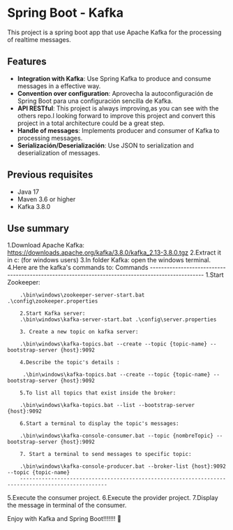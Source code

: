 #  Spring Boot - Kafka

This project is a spring boot app that use Apache Kafka for the processing of realtime messages.

## Features

- **Integration with Kafka**: Use Spring Kafka to produce and consume messages in a effective way.
- **Convention over configuration**: Aprovecha la autoconfiguración de Spring Boot para una configuración sencilla de Kafka.
- **API RESTful**: This project is always improving,as you can see with the others repo.I looking forward to improve this project and convert this project in a total architecture could be a great step.
- **Handle of messages**: Implements producer and consumer of Kafka to processing messages.
- **Serialización/Deserialización**: Use JSON to serialization and deserialization of messages.

## Previous requisites

- Java 17
- Maven 3.6 or higher
- Kafka 3.8.0 

## Use summary
1.Download Apache Kafka: https://downloads.apache.org/kafka/3.8.0/kafka_2.13-3.8.0.tgz 
2.Extract it in c: (for windows users)
3.In folder Kafka: open the windows terminal.
4.Here are the kafka's commands to:
        Commands
        -------------------------------------------------------------------------------------------------
        1.Start Zookeeper:
        
        .\bin\windows\zookeeper-server-start.bat .\config\zookeeper.properties
        
        2.Start Kafka server:
        .\bin\windows\kafka-server-start.bat .\config\server.properties
        
        3. Create a new topic on kafka server:
        
        .\bin\windows\kafka-topics.bat --create --topic {topic-name} --bootstrap-server {host}:9092
        
        4.Describe the topic's details :
        
         .\bin\windows\kafka-topics.bat --create --topic {topic-name} --bootstrap-server {host}:9092
        
        5.To list all topics that exist inside the broker:
        
        .\bin\windows\kafka-topics.bat --list --bootstrap-server {host}:9092
        
        6.Start a terminal to display the topic's messages:
        
        .\bin\windows\kafka-console-consumer.bat --topic {nombreTopic} --bootstrap-server {host}:9092
        
        7. Start a terminal to send messages to specific topic:
        
        .\bin\windows\kafka-console-producer.bat --broker-list {host}:9092 --topic {topic-name}
        --------------------------------------------------------------------------------------------------
  
5.Execute the consumer project.
6.Execute the provider project.
7.Display the message in terminal of the consumer.  

Enjoy with Kafka
and Spring Boot!!!!!!!
   🙂

